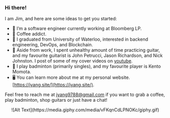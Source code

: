 ### Hi there! 


I am Jim, and here are some ideas to get you started:

- 🐳 I’m a software engineer currently working at Bloomberg LP. 
- 🍵 Coffee addict. 
- 🐬 I graduated from University of Waterloo, interested in backend engineering, DevOps, and Blockchain.
- 🎸 Aside from work, I spent unhealthy amount of time practicing guitar, and my favourite guitarist is John Petrucci, Jason Richardson, and Nick Johnston. I post of some of my cover videos on [youtube](https://www.youtube.com/channel/UCNGkDz0ueiUGlVl8zQpimnA).
- 🏸 I play badminton (primarily singles), and my favourite player is Kento Momota. 
- 🖥 You can learn more about me at my personal website. [https://jyang.site/](https://jyang.site/). 

Feel free to reach me at [jyang9788@gmail.com](jyang9788@gmail.com) if you want to grab a coffee, play badminton, shop guitars or just have a chat! 
<center>![Alt Text](https://media.giphy.com/media/vFKqnCdLPNOKc/giphy.gif)</center>

